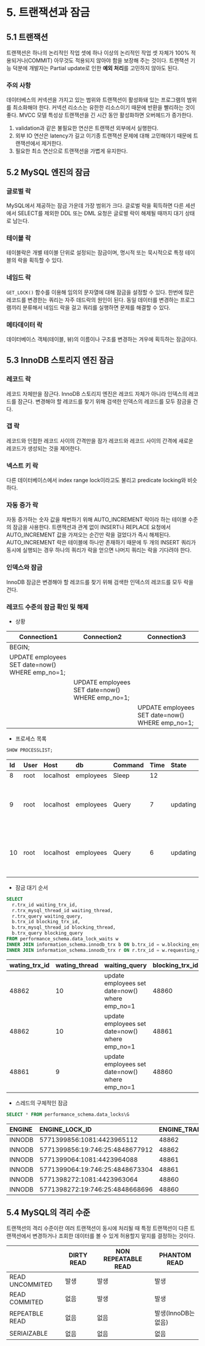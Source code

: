 # 5. 트랜잭션과 잠금

## 5.1 트랜잭션

트랜잭션은 하나의 논리적인 작업 셋에 하나 이상의 논리적인 작업 셋 자체가 100% 적용되거나(COMMIT) 아무것도 적용되지 않아야 함을 보장해 주는 것이다.
트랜잭션 기능 덕분에 개발자는 Partial update로 인한 **예외 처리**를 고민하지 않아도 된다.

### 주의 사항

데이터베스의 커넥션을 가지고 있는 범위와 트랜잭션이 활성화돼 있는 프로그램의 범위를 최소화해야 한다.
커넥션 리소스는 유한한 리소스이기 때문에 반환을 빨리하는 것이 좋다.
MVCC 모델 특성상 트랜잭션을 긴 시간 동안 활성화하면 오버헤드가 증가한다.

1. validation과 같은 불필요한 연산은 트랜잭션 외부에서 실행한다.
2. 외부 IO 연산은 latency가 길고 이기종 트랜잭션 문제에 대해 고민해야기 때문에 트랜잭션에서 제거한다.
3. 필요한 최소 연산으로 트랜잭션을 가볍게 유지한다.

## 5.2 MySQL 엔진의 잠금

### 글로벌 락

MySQL에서 제공하는 잠금 가운데 가장 범위가 크다.
글로벌 락을 획득하면 다른 세션에서 SELECT를 제외한 DDL 또는 DML 요청은 글로벌 락이 해제될 때까지 대기 상태로 남는다.

### 테이블 락

테이블락은 개별 테이블 단위로 설정되는 잠금이며, 명시적 또는 묵시적으로 특정 테이블의 락을 획득할 수 있다.

### 네임드 락

`GET_LOCK()` 함수를 이용해 임의의 문자열에 대해 잠금을 설정할 수 있다.
한번에 많은 레코드를 변경한는 쿼리는 자주 데드락의 원인이 된다.
동일 데이터를 변경하는 프로그램끼리 분류해서 네임드 락을 걸고 쿼리를 실행하면 문제를 해결할 수 있다.

### 메타데이터 락

데이터베이스 객체(테이블, 뷰)의 이름이나 구조를 변경하는 겨우에 획득하는 잠금이다.

## 5.3 InnoDB 스토리지 엔진 잠금

### 레코드 락  

레코드 자체만을 잠근다.
InnoDB 스토리지 엔진은 레코드 자체가 아니라 인덱스의 레코드를 잠근다.
변경해야 할 레코드를 찾기 위해 검색한 인덱스의 레코드를 모두 잠금을 건다.

### 갭 락

레코드와 인접한 레코드 사이의 간격만을 잠가 레코드와 레코드 사이의 간격에 새로운 레코드가 생성되는 것을 제어한다.

### 넥스트 키 락

다른 데이터베이스에서 index range lock이라고도 불리고 predicate locking와 비슷하다.

### 자동 증가 락

자동 증가하는 숫자 값을 채번하기 위해 AUTO_INCREMENT 락이라 하는 테이블 수준의 잠금을 사용한다.
트랜잭션과 관계 없이 INSERT나 REPLACE 요청에서 AUTO_INCREMENT 값을 가져오는 순간만 락을 걸었다가 즉시 해제된다.
AUTO_INCREMENT 락은 테이블에 하나만 존재하기 때문에 두 개의 INSERT 쿼리가 동시에 실행되는 경우 하나의 쿼리가 락을 얻으면 나머지 쿼리는 락을 기다려야 한다.

### 인덱스와 잠금

InnoDB 잠금은 변경해야 할 레코드를 찾기 위해 검색한 인덱스의 레코드를 모두 락을 건다.

### 레코드 수준의 잠금 확인 및 해제

- 상황

| Connection1 | Connection2 | Connection3 |
|---|---|---|
| BEGIN; | | |
| UPDATE employees SET date=now() WHERE emp_no=1; | | |
| | UPDATE employees SET date=now() WHERE emp_no=1; | |
| | | UPDATE employees SET date=now() WHERE emp_no=1; |

- 프로세스 목록

```sql
SHOW PROCESSLIST;
```

| Id | User | Host | db | Command | Time | State | Info |
| :--- | :--- | :--- | :--- | :--- | :--- | :--- | :--- |
| 8 | root | localhost | employees | Sleep | 12 |  | null |
| 9 | root | localhost | employees | Query | 7 | updating | update employees set date=now\(\) where emp\_no=1 |
| 10 | root | localhost | employees | Query | 6 | updating | update employees set date=now\(\) where emp\_no=1 |

- 잠금 대기 순서

```SQL
SELECT
  r.trx_id waiting_trx_id,
  r.trx_mysql_thread_id waiting_thread,
  r.trx_query waiting_query,
  b.trx_id blocking_trx_id,
  b.trx_mysql_thread_id blocking_thread,
  b.trx_query blocking_query
FROM performance_schema.data_lock_waits w
INNER JOIN information_schema.innodb_trx b ON b.trx_id = w.blocking_engine_transaction_id
INNER JOIN information_schema.innodb_trx r ON r.trx_id = w.requesting_engine_transaction_id;
```

| wating\_trx\_id | wating\_thread | waiting\_query | blocking\_trx\_id | blocking\_thread | blocking\_query |
| :--- | :--- | :--- | :--- | :--- | :--- |
| 48862 | 10 | update employees set date=now\(\) where emp\_no=1 | 48860 | 8 | null |
| 48862 | 10 | update employees set date=now\(\) where emp\_no=1 | 48861 | 9 | update employees set date=now\(\) where emp\_no=1 |
| 48861 | 9 | update employees set date=now\(\) where emp\_no=1 | 48860 | 8 | null |

- 스레드의 구체적인 잠금

```sql
SELECT * FROM performance_schema.data_locks\G
```

| ENGINE | ENGINE\_LOCK\_ID | ENGINE\_TRANSACTION\_ID | THREAD\_ID | EVENT\_ID | OBJECT\_SCHEMA | OBJECT\_NAME | INDEX\_NAME | OBJECT\_INSTANCE\_BEGIN | LOCK\_TYPE | LOCK\_MODE | LOCK\_STATUS | LOCK\_DATA |
| :--- | :--- | :--- | :--- | :--- | :--- | :--- | :--- | :--- | :--- | :--- | :--- | :--- |
| INNODB | 5771399856:1081:4423965112 | 48862 | 51 | 29 | employees | employees | null | 4423965112 | TABLE | IX | GRANTED | null |
| INNODB | 5771399856:19:746:25:4848677912 | 48862 | 51 | 29 | employees | employees | PRIMARY | 4848677912 | RECORD | X,REC\_NOT\_GAP | WAITING | 100001 |
| INNODB | 5771399064:1081:4423964088 | 48861 | 50 | 32 | employees | employees | null | 4423964088 | TABLE | IX | GRANTED | null |
| INNODB | 5771399064:19:746:25:4848673304 | 48861 | 50 | 32 | employees | employees | PRIMARY | 4848673304 | RECORD | X,REC\_NOT\_GAP | WAITING | 100001 |
| INNODB | 5771398272:1081:4423963064 | 48860 | 49 | 775 | employees | employees | null | 4423963064 | TABLE | IX | GRANTED | null |
| INNODB | 5771398272:19:746:25:4848668696 | 48860 | 49 | 775 | employees | employees | PRIMARY | 4848668696 | RECORD | X,REC\_NOT\_GAP | GRANTED | 100001 |

## 5.4 MySQL의 격리 수준

트랜잭션의 격리 수준이란 여러 트랜잭션이 동시에 처리될 때 특정 트랜잭션이 다른 트랜잭션에서 변경하거나 조회한 데이터를 볼 수 있게 허용할지 말지를 결정하는 것이다.

|                 | DIRTY READ | NON REPEATABLE READ | PHANTOM READ     |
|-----------------|------------|---------------------|------------------|
| READ UNCOMMITED | 발생        | 발생                 | 발생              |
| READ COMMITED   | 없음        | 발생                 | 발생              |
| REPEATBLE READ  | 없음        | 없음                 | 발생(InnoDB는 없음) |
| SERIAIZABLE     | 없음        | 없음                 | 없음              |
